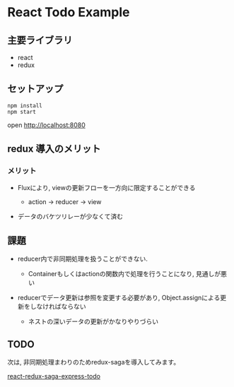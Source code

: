 # React Todo Example

## 主要ライブラリ

- react
- redux

## セットアップ

```
npm install
npm start
```

open [http://localhost:8080](http://localhost:8080)


## redux 導入のメリット

### メリット

- Fluxにより, viewの更新フローを一方向に限定することができる
    - action → reducer → view

- データのバケツリレーが少なくて済む


## 課題

- reducer内で非同期処理を扱うことができない.
    - Containerもしくはactionの関数内で処理を行うことになり, 見通しが悪い
    
- reducerでデータ更新は参照を変更する必要があり, Object.assignによる更新をしなければならない
    - ネストの深いデータの更新がかなりやりづらい

## TODO

次は, 非同期処理まわりのためredux-sagaを導入してみます。

[react-redux-saga-express-todo](https://github.com/suzuki-terminal/react-redux-saga-express-todo)